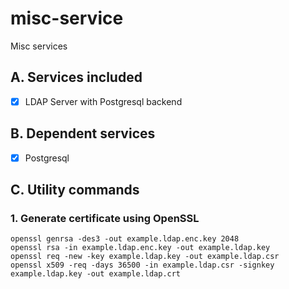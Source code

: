 # misc-service
Misc services

## A. Services included

* [X] LDAP Server with Postgresql backend

## B. Dependent services

* [X] Postgresql

## C. Utility commands

### 1. Generate certificate using OpenSSL

```shell
openssl genrsa -des3 -out example.ldap.enc.key 2048
openssl rsa -in example.ldap.enc.key -out example.ldap.key
openssl req -new -key example.ldap.key -out example.ldap.csr
openssl x509 -req -days 36500 -in example.ldap.csr -signkey example.ldap.key -out example.ldap.crt
```
